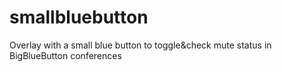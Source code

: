 # smallbluebutton
Overlay with a small blue button to toggle&amp;check mute status in BigBlueButton conferences
